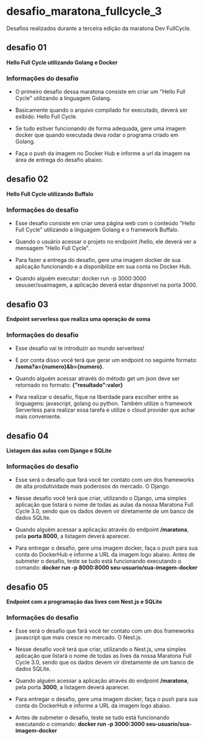 # desafio_maratona_fullcycle_3
Desafios realizados durante a terceira edição da maratona Dev FullCycle.

## desafio 01
**Hello Full Cycle utilizando Golang e Docker**

### Informações do desafio
* O primeiro desafio dessa maratona consiste em criar um "Hello Full Cycle" utilizando a linguagem Golang.
* Basicamente quando o arquivo compilado for executado, deverá ser exibido: Hello Full Cycle.
* Se tudo estiver funcionando de forma adequada, gere uma imagem docker que quando executada deva rodar o programa criado em Golang.

* Faça o push da imagem no Docker Hub e informe a url da imagem na área de entrega do desafio abaixo.

## desafio 02
**Hello Full Cycle utilizando Buffalo**

### Informações do desafio
* Esse desafio consiste em criar uma página web com o conteúdo "Hello Full Cycle" utilizando a linguagem Golang e o framework Buffalo.
* Quando o usuário acessar o projeto no endpoint /hello, ele deverá ver a mensagem "Hello Full Cycle".
* Para fazer a entrega do desafio, gere uma imagem docker de sua aplicação funcionando e a disponibilize em sua conta no Docker Hub.

* Quando alguém executar: docker run -p 3000:3000 seuuser/suaimagem, a aplicação deverá estar disponível na porta 3000.

## desafio 03
**Endpoint serverless que realiza uma operação de soma**

### Informações do desafio
* Esse desafio vai te introduzir ao mundo serverless!
* E por conta disso você terá que gerar um endpoint no seguinte formato: **/soma?a={numero}&b={numero}**.

* Quando alguém acessar através do método get um json deve ser retornado no formato: **{"resultado":valor}**

* Para realizar o desafio, fique na liberdade para escolher entre as linguagens: javascript, golang ou python. Também utilize o framework Serverless para realizar essa tarefa e utilize o cloud provider que achar mais conveniente.

## desafio 04
**Listagem das aulas com Django e SQLite**

### Informações do desafio
* Esse será o desafio que fará você ter contato com um dos frameworks de alta produtividade mais poderosos do mercado. O Django.
* Nesse desafio você terá que criar, utilizando o Django, uma simples aplicação que listará o nome de todas as aulas da nossa Maratona Full Cycle 3.0, sendo que os dados devem vir diretamente de um banco de dados SQLite.

* Quando alguém acessar a aplicação através do endpoint **/maratona**, pela **porta 8000**, a listagem deverá aparecer.

* Para entregar o desafio, gere uma imagem docker, faça o push para sua conta do DockerHub e informe a URL da imagem logo abaixo.
Antes de submeter o desafio, teste se tudo está funcionando executando o comando:
**docker run -p 8000:8000 seu-usuario/sua-imagem-docker**

## desafio 05
**Endpoint com a programação das lives com Nest.js e SQLite**

### Informações do desafio
* Esse será o desafio que fará você ter contato com um dos frameworks javascript que mais cresce no mercado. O Nest.js.
* Nesse desafio você terá que criar, utilizando o Nest.js, uma simples aplicação que listará o nome de todas as lives da nossa Maratona Full Cycle 3.0, sendo que os dados devem vir diretamente de um banco de dados SQLite.

* Quando alguém acessar a aplicação através do endpoint **/maratona**, pela porta **3000**, a listagem deverá aparecer.

* Para entregar o desafio, gere uma imagem docker, faça o push para sua conta do DockerHub e informe a URL da imagem logo abaixo.
* Antes de submeter o desafio, teste se tudo está funcionando executando o comando:
**docker run -p 3000:3000 seu-usuario/sua-imagem-docker**
